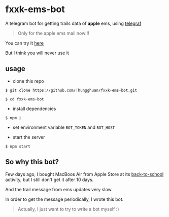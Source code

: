 # fxxk-ems-bot
A telegram bot for getting trails data of **apple** ems, using [telegraf](https://github.com/telegraf/telegraf)

> Only for the apple ems mail now!!!

You can try it [here](http://t.me/fxxk_ems_bot)

But I think you will never use it

## usage

- clone this repo

```shell
$ git clone https://github.com/Thungghuan/fxxk-ems-bot.git

$ cd fxxk-ems-bot
```

- install dependencies

```shell
$ npm i
```

- set environment variable `BOT_TOKEN` and `BOT_HOST`

- start the server
```shell
$ npm start
```

## So why this bot?

Few days ago, I bought MacBoos Air from Apple Store at its [back-to-school](https://www.apple.com.cn/cn-k12/shop/back-to-school) activity, but I still don't get it after 10 days.

And the trail message from ems updates very slow.

In order to get the message periodically, I wrote this bot.

> Actually, I just want to try to write a bot myself :)
